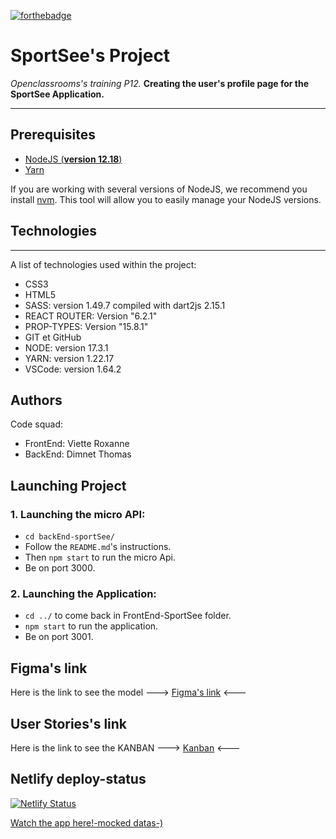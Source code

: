 [![forthebadge](https://forthebadge.com/images/badges/made-with-markdown.svg)](https://forthebadge.com)

# SportSee's Project
*Openclassrooms's training P12.*
**Creating the user's profile page for the SportSee Application.**
***
## Prerequisites

- [NodeJS (**version 12.18**)](https://nodejs.org/en/)
- [Yarn](https://yarnpkg.com/)

If you are working with several versions of NodeJS, we recommend you install [nvm](https://github.com/nvm-sh/nvm). This tool will allow you to easily manage your NodeJS versions.
## Technologies
***
A list of technologies used within the project:
* CSS3
* HTML5
* SASS: version 1.49.7 compiled with dart2js 2.15.1
* REACT ROUTER: Version "6.2.1"
* PROP-TYPES: Version "15.8.1"
* GIT et GitHub
* NODE: version 17.3.1
* YARN: version 1.22.17
* VSCode: version 1.64.2

## Authors
Code squad: 
* FrontEnd: Viette Roxanne
* BackEnd: Dimnet Thomas
## Launching Project
### 1. Launching the micro API: 
* ```cd backEnd-sportSee/``` 
* Follow the ```README.md```'s instructions.
* Then ```npm start``` to run the micro Api.
* Be on port 3000.
### 2. Launching the Application: 
* ```cd ../``` to come back in FrontEnd-SportSee folder.
* ```npm start``` to run the application.
* Be on port 3001.
## Figma's link
Here is the link to see the model ---> [Figma's link](https://www.figma.com/file/BMomGVZqLZb811mDMShpLu/UI-design-Sportify-FR?node-id=1%3A2) <---
## User Stories's link
Here is the link to see the KANBAN ---> [Kanban](https://www.notion.so/Tableau-de-bord-SportSee-6686aa4b5f44417881a4884c9af5669e) <---
## Netlify deploy-status
[![Netlify Status](https://api.netlify.com/api/v1/badges/a650edb8-ea85-40a8-acff-0a466aad3e21/deploy-status)](https://app.netlify.com/sites/oc-rv-sportsee-project/deploys)

[Watch the app here!-mocked datas-)](https://oc-rv-sportsee-project.netlify.app/)